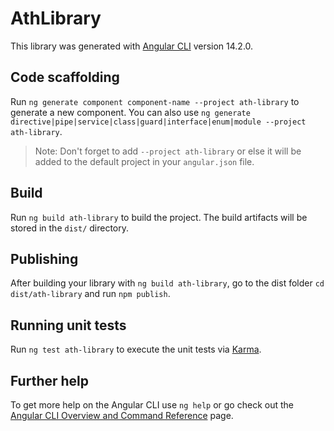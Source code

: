 # AthLibrary

This library was generated with [Angular CLI](https://github.com/angular/angular-cli) version 14.2.0.

## Code scaffolding

Run `ng generate component component-name --project ath-library` to generate a new component. You can also use `ng generate directive|pipe|service|class|guard|interface|enum|module --project ath-library`.
> Note: Don't forget to add `--project ath-library` or else it will be added to the default project in your `angular.json` file. 

## Build

Run `ng build ath-library` to build the project. The build artifacts will be stored in the `dist/` directory.

## Publishing

After building your library with `ng build ath-library`, go to the dist folder `cd dist/ath-library` and run `npm publish`.

## Running unit tests

Run `ng test ath-library` to execute the unit tests via [Karma](https://karma-runner.github.io).

## Further help

To get more help on the Angular CLI use `ng help` or go check out the [Angular CLI Overview and Command Reference](https://angular.io/cli) page.

